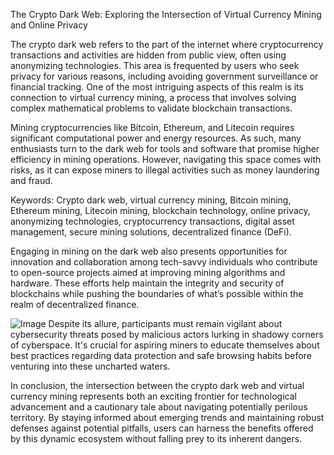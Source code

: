 The Crypto Dark Web: Exploring the Intersection of Virtual Currency Mining and Online Privacy

The crypto dark web refers to the part of the internet where cryptocurrency transactions and activities are hidden from public view, often using anonymizing technologies. This area is frequented by users who seek privacy for various reasons, including avoiding government surveillance or financial tracking. One of the most intriguing aspects of this realm is its connection to virtual currency mining, a process that involves solving complex mathematical problems to validate blockchain transactions.

Mining cryptocurrencies like Bitcoin, Ethereum, and Litecoin requires significant computational power and energy resources. As such, many enthusiasts turn to the dark web for tools and software that promise higher efficiency in mining operations. However, navigating this space comes with risks, as it can expose miners to illegal activities such as money laundering and fraud.

Keywords: Crypto dark web, virtual currency mining, Bitcoin mining, Ethereum mining, Litecoin mining, blockchain technology, online privacy, anonymizing technologies, cryptocurrency transactions, digital asset management, secure mining solutions, decentralized finance (DeFi).

Engaging in mining on the dark web also presents opportunities for innovation and collaboration among tech-savvy individuals who contribute to open-source projects aimed at improving mining algorithms and hardware. These efforts help maintain the integrity and security of blockchains while pushing the boundaries of what’s possible within the realm of decentralized finance.


![Image](https://github.com/user-attachments/assets/31692037-0104-4703-abd1-696b6a7dd41b)
Despite its allure, participants must remain vigilant about cybersecurity threats posed by malicious actors lurking in shadowy corners of cyberspace. It's crucial for aspiring miners to educate themselves about best practices regarding data protection and safe browsing habits before venturing into these uncharted waters.

In conclusion, the intersection between the crypto dark web and virtual currency mining represents both an exciting frontier for technological advancement and a cautionary tale about navigating potentially perilous territory. By staying informed about emerging trends and maintaining robust defenses against potential pitfalls, users can harness the benefits offered by this dynamic ecosystem without falling prey to its inherent dangers.